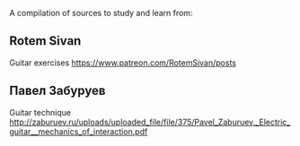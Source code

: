 A compilation of sources to study and learn from:

## Rotem Sivan

Guitar exercises
https://www.patreon.com/RotemSivan/posts

## Павел Забуруев

Guitar technique
http://zaburuev.ru/uploads/uploaded_file/file/375/Pavel_Zaburuev._Electric_guitar__mechanics_of_interaction.pdf
